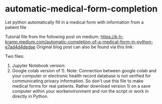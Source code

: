 # automatic-medical-form-completion
Let python automatically fill in a medical form with information from a patient file

Tutorial file from the following post on medium:
https://k-h-kramp.medium.com/automatic-completion-of-a-medical-form-in-python-e7ad4d4dedae
Original blog post can also be found via this link:


Two files:
1) Jupyter Notebook version:  
2) Google colab version of 1). Note: Connection between google colab and your computer or electronic health record database is not verified for communicating privacy information. So don't use this file to make medical forms for real patients. 
Rather download version 1) on a save computer within your workenvironment and run the script or work in directly in Python. 
